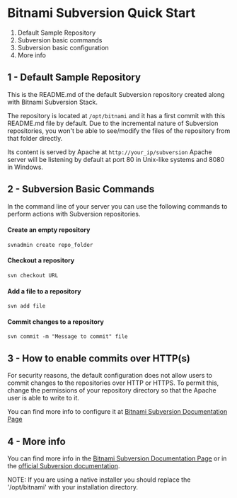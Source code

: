 Bitnami Subversion Quick Start
==========================

 1. Default Sample Repository
 2. Subversion basic commands
 3. Subversion basic configuration
 4. More info

## 1 - Default Sample Repository
This is the README.md of the default Subversion repository created along with
Bitnami Subversion Stack.

The repository is located at `/opt/bitnami` and it has a first commit with
this README.md file by default. Due to the incremental nature of Subversion
repositories, you won't be able to see/modify the files of the repository
from that folder directly.

Its content is served by Apache at `http://your_ip/subversion`
Apache server will be listening by default at port 80 in Unix-like systems and
8080 in Windows.

## 2 - Subversion Basic Commands
In the command line of your server you can use the following commands to perform
actions with Subversion repositories.

#### Create an empty repository
    svnadmin create repo_folder

#### Checkout a repository
    svn checkout URL

#### Add a file to a repository
    svn add file

#### Commit changes to a repository
    svn commit -m "Message to commit" file

## 3 - How to enable commits over HTTP(s)
For security reasons, the default configuration does not allow users to commit
changes to the repositories over HTTP or HTTPS. To permit this, change the
permissions of your repository directory so that the Apache user is able to
write to it.

You can find more info to configure it at
[Bitnami Subversion Documentation Page](https://docs.bitnami.com/general/apps/subversion/configuration/configure-use-svn-repository/)

## 4 - More info
You can find more info in the
[Bitnami Subversion Documentation Page](https://docs.bitnami.com/general/apps/subversion/)
or in the [official Subversion documentation](https://subversion.apache.org/docs/).

NOTE: If you are using a native installer you should replace the '/opt/bitnami'
with your installation directory.
